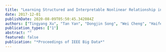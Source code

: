 ```yaml
---
title: "Learning Structured and Interpretable Nonlinear Relationship in Complex Physical Systems"
date: 2017-12-01
publishDate: 2020-08-09T05:50:45.342084Z
authors: ["Tingyang Xu", "Tan Yan", "Dongjin Song", "Wei Cheng", "Haifeng Chen", "Guofei Jiang", " JinboBi"]
publication_types: ["1"]
abstract: ""
featured: false
publication: "*Proceedings of IEEE Big Data*"
---
```


